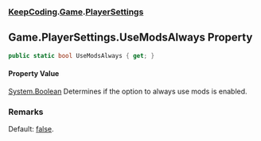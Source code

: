 ### [KeepCoding](KeepCoding.md 'KeepCoding').[Game](KeepCoding_Game.md 'KeepCoding.Game').[PlayerSettings](KeepCoding_Game_PlayerSettings.md 'KeepCoding.Game.PlayerSettings')
## Game.PlayerSettings.UseModsAlways Property
```csharp
public static bool UseModsAlways { get; }
```
#### Property Value
[System.Boolean](https://docs.microsoft.com/en-us/dotnet/api/System.Boolean 'System.Boolean')
Determines if the option to always use mods is enabled.  
### Remarks
Default: [false](https://docs.microsoft.com/en-us/dotnet/csharp/language-reference/builtin-types/bool 'https://docs.microsoft.com/en-us/dotnet/csharp/language-reference/builtin-types/bool').  
